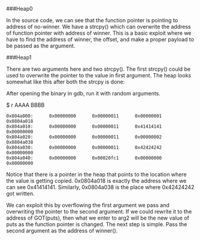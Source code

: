 ###Heap0

In the source code, we can see that the function pointer is pointing to address of no-winner. 
We have a strcpy() which can overwrite the address of function pointer with address of winner.
This is a basic exploit where we have to find the address of winner, the offset, and make 
a proper payload to be passed as the argument. 

###Heap1

There are two arguments here and two strcpy(). The first strcpy() could be used 
to overwrite the pointer to the value in first argument. The heap looks somewhat like 
this after both the strcpy is done:

After opening the binary in gdb, run it with random arguments.

$ r AAAA BBBB

```
0x804a000:      0x00000000      0x00000011      0x00000001      0x0804a018
0x804a010:      0x00000000      0x00000011      0x41414141      0x00000000
0x804a020:      0x00000000      0x00000011      0x00000002      0x0804a038
0x804a030:      0x00000000      0x00000011      0x42424242      0x00000000
0x804a040:      0x00000000      0x00020fc1      0x00000000      0x00000000
```

Notice that there is a pointer in the heap that points to the location 
where the value is getting copied. 0x0804a018 is exactly the address 
where we can see 0x41414141. Similarly, 0x0804a038 is the place where 
0x42424242 got written. 

We can exploit this by overflowing the first argument we pass and overwriting 
the pointer to the second argument. If we could rewrite it to the address 
of GOT(puts), then what we enter to arg2 will be the new value of puts 
as the function pointer is changed. 
The next step is simple. Pass the second argument as the address of winner().
